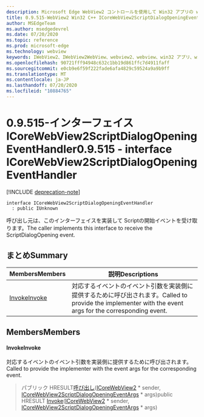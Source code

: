 ```yaml
---
description: Microsoft Edge WebView2 コントロールを使用して Win32 アプリの web コンテンツをホストする
title: 0.9.515-WebView2 Win32 C++ ICoreWebView2ScriptDialogOpeningEventHandler
author: MSEdgeTeam
ms.author: msedgedevrel
ms.date: 07/20/2020
ms.topic: reference
ms.prod: microsoft-edge
ms.technology: webview
keywords: IWebView2、IWebView2WebView、webview2、webview、win32 アプリ、win32、edge、ICoreWebView2、ICoreWebView2Controller、browser control、edge html
ms.openlocfilehash: 90721fff94948c632c1bb19d861ffc7d4911faff
ms.sourcegitcommit: e0cb9e6f59f222fade6afa4829c59524a9a9b9ff
ms.translationtype: MT
ms.contentlocale: ja-JP
ms.lasthandoff: 07/20/2020
ms.locfileid: "10884765"
---
```

# <span data-ttu-id="105e2-104">0.9.515-インターフェイス ICoreWebView2ScriptDialogOpeningEventHandler</span><span class="sxs-lookup"><span data-stu-id="105e2-104">0.9.515 - interface ICoreWebView2ScriptDialogOpeningEventHandler</span></span> 

[!INCLUDE [deprecation-note](../../includes/deprecation-note.md)]

```
interface ICoreWebView2ScriptDialogOpeningEventHandler
  : public IUnknown
```

<span data-ttu-id="105e2-105">呼び出し元は、このインターフェイスを実装して Scriptの開始イベントを受け取ります。</span><span class="sxs-lookup"><span data-stu-id="105e2-105">The caller implements this interface to receive the ScriptDialogOpening event.</span></span>

## <span data-ttu-id="105e2-106">まとめ</span><span class="sxs-lookup"><span data-stu-id="105e2-106">Summary</span></span>

 <span data-ttu-id="105e2-107">Members</span><span class="sxs-lookup"><span data-stu-id="105e2-107">Members</span></span>                        | <span data-ttu-id="105e2-108">説明</span><span class="sxs-lookup"><span data-stu-id="105e2-108">Descriptions</span></span>
--------------------------------|---------------------------------------------
[<span data-ttu-id="105e2-109">Invoke</span><span class="sxs-lookup"><span data-stu-id="105e2-109">Invoke</span></span>](#invoke) | <span data-ttu-id="105e2-110">対応するイベントのイベント引数を実装側に提供するために呼び出されます。</span><span class="sxs-lookup"><span data-stu-id="105e2-110">Called to provide the implementer with the event args for the corresponding event.</span></span>

## <span data-ttu-id="105e2-111">Members</span><span class="sxs-lookup"><span data-stu-id="105e2-111">Members</span></span>

#### <span data-ttu-id="105e2-112">Invoke</span><span class="sxs-lookup"><span data-stu-id="105e2-112">Invoke</span></span> 

<span data-ttu-id="105e2-113">対応するイベントのイベント引数を実装側に提供するために呼び出されます。</span><span class="sxs-lookup"><span data-stu-id="105e2-113">Called to provide the implementer with the event args for the corresponding event.</span></span>

> <span data-ttu-id="105e2-114">パブリック HRESULT[呼び出し](#invoke)([ICoreWebView2](icorewebview2.md) \* sender, [ICoreWebView2ScriptDialogOpeningEventArgs](icorewebview2scriptdialogopeningeventargs.md) \* args)</span><span class="sxs-lookup"><span data-stu-id="105e2-114">public HRESULT [Invoke](#invoke)([ICoreWebView2](icorewebview2.md) \* sender, [ICoreWebView2ScriptDialogOpeningEventArgs](icorewebview2scriptdialogopeningeventargs.md) \* args)</span></span>

